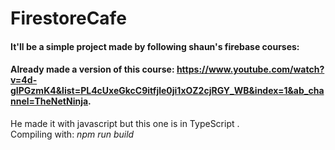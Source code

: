 # FirestoreCafe

#### It'll be a simple project made by following shaun's firebase courses:  <br>

#### Already made a version of this course: https://www.youtube.com/watch?v=4d-gIPGzmK4&list=PL4cUxeGkcC9itfjle0ji1xOZ2cjRGY_WB&index=1&ab_channel=TheNetNinja. <br>
He made it with javascript but this one is in TypeScript . <br>
Compiling with: <i> npm run build</i>
